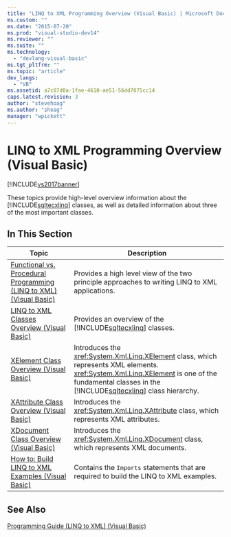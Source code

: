 ```yaml
---
title: "LINQ to XML Programming Overview (Visual Basic) | Microsoft Docs"
ms.custom: ""
ms.date: "2015-07-20"
ms.prod: "visual-studio-dev14"
ms.reviewer: ""
ms.suite: ""
ms.technology: 
  - "devlang-visual-basic"
ms.tgt_pltfrm: ""
ms.topic: "article"
dev_langs: 
  - "VB"
ms.assetid: a7c07d0a-1fae-4610-ae51-56dd7075cc14
caps.latest.revision: 3
author: "stevehoag"
ms.author: "shoag"
manager: "wpickett"
---
```

# LINQ to XML Programming Overview (Visual Basic)
[!INCLUDE[vs2017banner](../../../../includes/vs2017banner.md)]

These topics provide high-level overview information about the [!INCLUDE[sqltecxlinq](../../../../includes/sqltecxlinq-md.md)] classes, as well as detailed information about three of the most important classes.  
  
## In This Section  
  
|Topic|Description|  
|-----------|-----------------|  
|[Functional vs. Procedural Programming (LINQ to XML) (Visual Basic)](../../../../visual-basic/programming-guide/concepts/linq/functional-vs-procedural-programming-linq-to-xml.md)|Provides a high level view of the two principle approaches to writing LINQ to XML applications.|  
|[LINQ to XML Classes Overview (Visual Basic)](../../../../visual-basic/programming-guide/concepts/linq/linq-to-xml-classes-overview.md)|Provides an overview of the [!INCLUDE[sqltecxlinq](../../../../includes/sqltecxlinq-md.md)] classes.|  
|[XElement Class Overview (Visual Basic)](../../../../visual-basic/programming-guide/concepts/linq/xelement-class-overview.md)|Introduces the <xref:System.Xml.Linq.XElement> class, which represents XML elements. <xref:System.Xml.Linq.XElement> is one of the fundamental classes in the [!INCLUDE[sqltecxlinq](../../../../includes/sqltecxlinq-md.md)] class hierarchy.|  
|[XAttribute Class Overview (Visual Basic)](../../../../visual-basic/programming-guide/concepts/linq/xattribute-class-overview.md)|Introduces the <xref:System.Xml.Linq.XAttribute> class, which represents XML attributes.|  
|[XDocument Class Overview (Visual Basic)](../../../../visual-basic/programming-guide/concepts/linq/xdocument-class-overview.md)|Introduces the <xref:System.Xml.Linq.XDocument> class, which represents XML documents.|  
|[How to: Build LINQ to XML Examples (Visual Basic)](../../../../visual-basic/programming-guide/concepts/linq/how-to-build-linq-to-xml-examples.md)|Contains the `Imports` statements that are required to build the LINQ to XML examples.|  
  
## See Also  
 [Programming Guide (LINQ to XML) (Visual Basic)](../../../../visual-basic/programming-guide/concepts/linq/programming-guide-linq-to-xml.md)